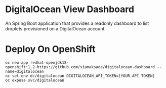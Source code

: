 # DigitalOcean View Dashboard
 
 An Spring Boot application that provides a readonly dashboard to list droplets 
 provisioned on a DigitalOcean account.
  

# Deploy On OpenShift

```
oc new-app redhat-openjdk18-openshift:1.2~https://github.com/siamaksade/digitalocean-dashboard --name=digitalocean
oc set env dc/digitalocean DIGITALOCEAN_API_TOKEN=[YOUR-API-TOKEN]
oc expose svc/digitalocean
```